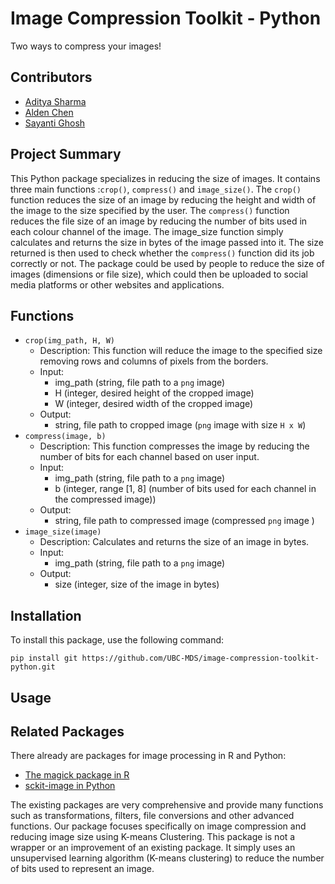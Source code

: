 # Image Compression Toolkit - Python
Two ways to compress your images!

## Contributors

- [Aditya Sharma](https://github.com/adityashrm21)
- [Alden Chen](https://github.com/aldenchen)
- [Sayanti Ghosh](https://github.com/Sayanti86)

## Project Summary

This Python package specializes in reducing the size of images. It contains three main functions :`crop()`, `compress()` and `image_size()`. The `crop()` function reduces the size of an image by reducing the height and width of the image to the size specified by the user. The `compress()` function reduces the file size of an image by reducing the number of bits used in each colour channel of the image. The image_size function simply calculates and returns the size in bytes of the image passed into it. The size returned is then used to check whether the `compress()` function did its job correctly or not. The package could be used by people to reduce the size of images (dimensions or file size), which could then be uploaded to social media platforms or other websites and applications.

## Functions

- `crop(img_path, H, W)`
  - Description:
    This function will reduce the image to the specified size removing rows and columns of pixels from the borders.
  - Input:
    - img_path (string, file path to a `png` image)
    - H (integer, desired height of the cropped image)
    - W (integer, desired width of the cropped image)
  - Output:
    - string, file path to cropped image (`png` image with size `H x W`)
- `compress(image, b)`
  - Description:
    This function compresses the image by reducing the number of bits for each channel based on user input.
  - Input:
    - img_path (string, file path to a `png` image)
    - b (integer, range [1, 8] (number of bits used for each channel in the compressed image))
  - Output:
    - string, file path to compressed image (compressed `png` image )
- `image_size(image)`
  - Description:
    Calculates and returns the size of an image in bytes.
  - Input:
    - img_path (string, file path to a `png` image)
  - Output:
    - size (integer, size of the image in bytes)  
    
## Installation
To install this package, use the following command:  

`pip install git https://github.com/UBC-MDS/image-compression-toolkit-python.git`

## Usage 


## Related Packages
There already are packages for image processing in R and Python:
  - [The magick package in R](https://cran.r-project.org/web/packages/magick/vignettes/intro.html)
  - [sckit-image in Python](https://scikit-image.org/)

The existing packages are very comprehensive and provide many functions such as transformations, filters, file conversions and other advanced functions. Our package focuses specifically on image compression and reducing image size using K-means Clustering. This package is not a wrapper or an improvement of an existing package. It simply uses an unsupervised learning algorithm (K-means clustering) to reduce the number of bits used to represent an image.
